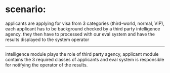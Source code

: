 # scenario:

applicants are applying for visa from 3 categories (third-world, normal, VIP),
each applicant has to be background checked by a third party intelligence agency.
they then have to processed with our eval system and have the results displayed to
the system operator

---

intelligence module plays the role of third party agency, applicant module contains
the 3 required classes of applicants and eval system is responsible for notifying
the operator of the results.